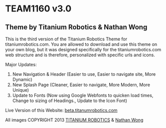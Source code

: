 TEAM1160 v3.0
==========================
Theme by Titanium Robotics & Nathan Wong
------------------------------------------------

This is the third version of the Titanium Robotics Theme for titaniumrobotics.com.  You are allowed to download and use this theme on your own blog, but it was designed specifically for the titaniumrobotics.com web structure and is therefore, personalized with specific urls and icons.

Major Updates:

1. New Navigation & Header (Easier to use, Easier to navigate site, More Dynamic)
2. New Splash Page (Cleaner, Easier to navigate, More Modern, More Unique)
3. Update to Fonts (Now using Google Webfonts to quicken load times, Change to sizing of Headings., Update to the Icon Font)

Live Version of this Website: [beta.titanumrobotics.com](http://beta.titaniumrobotics.com)

All images COPYRIGHT 2013 [TITANIUM ROBOTICS](http://www.titaniumrobotics.com) & [Nathan Wong](http://www.itsallwong.com)